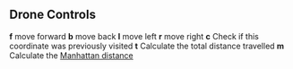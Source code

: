 ## Drone Controls
**f** move forward
**b** move back
**l** move left
**r** move right
**c** Check if this coordinate was previously visited
**t** Calculate the total distance travelled
**m** Calculate the [Manhattan distance](https://en.wiktionary.org/wiki/Manhattan_distance)
